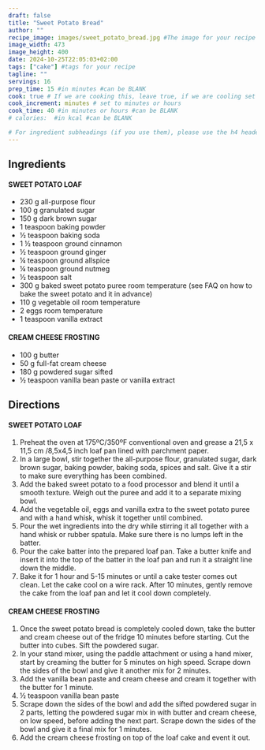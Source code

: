 ```yaml
---
draft: false
title: "Sweet Potato Bread"
author: ""
recipe_image: images/sweet_potato_bread.jpg #The image for your recipe
image_width: 473
image_height: 400
date: 2024-10-25T22:05:03+02:00
tags: ["cake"] #tags for your recipe
tagline: ""
servings: 16
prep_time: 15 #in minutes #can be BLANK
cook: true # If we are cooking this, leave true, if we are cooling set to false
cook_increment: minutes # set to minutes or hours
cook_time: 40 #in minutes or hours #can be BLANK
# calories:  #in kcal #can be BLANK

# For ingredient subheadings (if you use them), please use the h4 header.  For print view I have those elements targeted
---
```



## Ingredients

#### SWEET POTATO LOAF
- 230 g all-purpose flour
- 100 g granulated sugar
- 150 g dark brown sugar
- 1 teaspoon baking powder
- ½ teaspoon baking soda
- 1 ½ teaspoon ground cinnamon
- ½ teaspoon ground ginger
- ¼ teaspoon ground allspice
- ¼ teaspoon ground nutmeg
- ½ teaspoon salt
- 300 g baked sweet potato puree room temperature (see FAQ on how to bake the sweet potato and it in advance)
- 110 g vegetable oil room temperature
- 2 eggs room temperature
- 1 teaspoon vanilla extract

#### CREAM CHEESE FROSTING
- 100 g butter
- 50 g full-fat cream cheese
- 180 g powdered sugar sifted
- ½ teaspoon vanilla bean paste or vanilla extract

## Directions

#### SWEET POTATO LOAF
1. Preheat the oven at 175ºC/350ºF conventional oven and grease a 21,5 x 11,5 cm /8,5x4,5 inch loaf pan lined with parchment paper.
2. In a large bowl, stir together the all-purpose flour, granulated sugar, dark brown sugar, baking powder, baking soda, spices and salt. Give it a stir to make sure everything has been combined.
3. Add the baked sweet potato to a food processor and blend it until a smooth texture. Weigh out the puree and add it to a separate mixing bowl.
4. Add the vegetable oil, eggs and vanilla extra to the sweet potato puree and with a hand whisk, whisk it together until combined.
5. Pour the wet ingredients into the dry while stirring it all together with a hand whisk or rubber spatula. Make sure there is no lumps left in the batter.
6. Pour the cake batter into the prepared loaf pan. Take a butter knife and insert it into the top of the batter in the loaf pan and run it a straight line down the middle.
7. Bake it for 1 hour and 5-15 minutes or until a cake tester comes out clean. Let the cake cool on a wire rack. After 10 minutes, gently remove the cake from the loaf pan and let it cool down completely.

#### CREAM CHEESE FROSTING
1. Once the sweet potato bread is completely cooled down, take the butter and cream cheese out of the fridge 10 minutes before starting. Cut the butter into cubes. Sift the powdered sugar.
2. In your stand mixer, using the paddle attachment or using a hand mixer, start by creaming the butter for 5 minutes on high speed. Scrape down the sides of the bowl and give it another mix for 2 minutes.
3. Add the vanilla bean paste and cream cheese and cream it together with the butter for 1 minute.
4. ½ teaspoon vanilla bean paste
5. Scrape down the sides of the bowl and add the sifted powdered sugar in 2 parts, letting the powdered sugar mix in with butter and cream cheese, on low speed, before adding the next part. Scrape down the sides of the bowl and give it a final mix for 1 minutes.
6. Add the cream cheese frosting on top of the loaf cake and event it out.